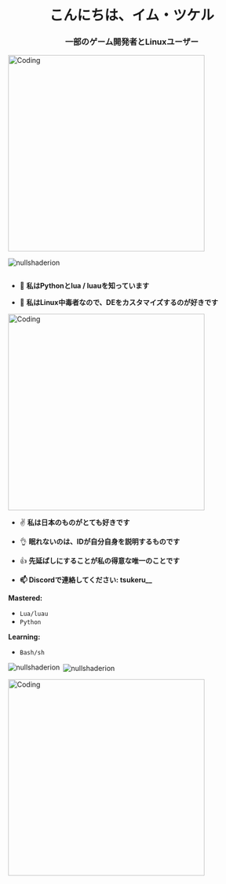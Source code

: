 <h1 align="center">こんにちは、イム・ツケル</h1>
<h3 align="center">一部のゲーム開発者とLinuxユーザー</h3>
<img align="center" alt="Coding" width="400" src="https://th.bing.com/th/id/R.b90acfa130e90e678cf51941d196448f?rik=vROLmixwqb4u%2bA&pid=ImgRaw&r=0">


<p align="left"> <img src="https://komarev.com/ghpvc/?username=nullshaderion&label=Profile%20views&color=0e75b6&style=flat" alt="nullshaderion" /> </p>


<p align="left"> <a href="https://twitter.com/" target="blank"><img src="https://img.shields.io/twitter/follow/?logo=twitter&style=for-the-badge" alt="" /></a> </p>

- 💯 **私はPythonとlua / luauを知っています**

- 💬 **私はLinux中毒者なので、DEをカスタマイズするのが好きです**

<img align="center" alt="Coding" width="400" src="https://media.tenor.com/25SRIrKFyRQAAAAC/tokyo-japan.gif">

- ✌️ **私は日本のものがとても好きです**

- 👌 **眠れないのは、IDが自分自身を説明するものです**
  
- 👍 **先延ばしにすることが私の得意な唯一のことです**

- **📫 Discordで連絡してください: tsukeru__**

**Mastered:**
 - ```Lua/luau```
 - ```Python```

**Learning:**
 - ```Bash/sh```

<p><img align="left" src="https://github-readme-stats.vercel.app/api/top-langs?username=nullshaderion&show_icons=true&locale=en&layout=compact" alt="nullshaderion" /></p>

<p>&nbsp;<img align="center" src="https://github-readme-stats.vercel.app/api?username=nullshaderion&show_icons=true&locale=en" alt="nullshaderion" /></p>

<img align="left" alt="Coding" width="400" src="https://i.pinimg.com/originals/8d/48/1e/8d481ee1eff63f9e2516b06588863722.gif">

